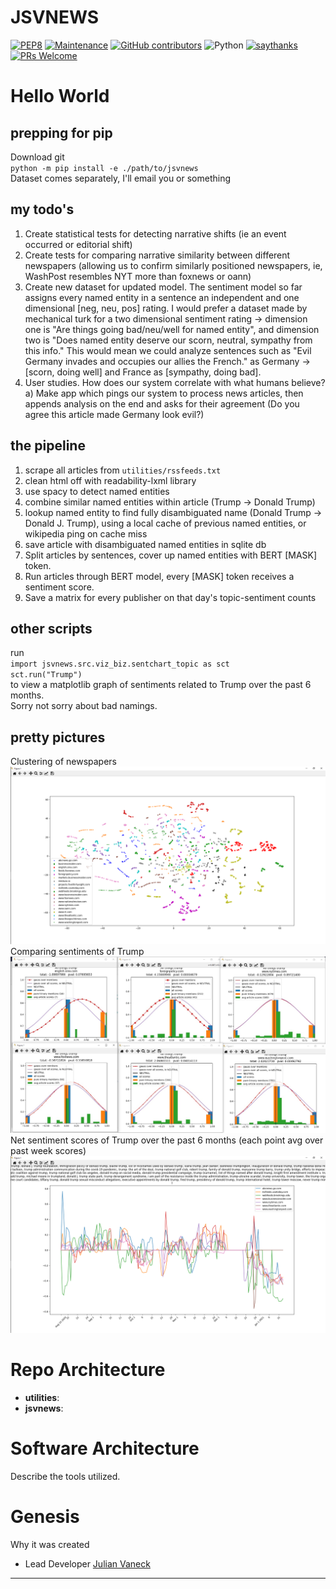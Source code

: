 JSVNEWS
=======

[![PEP8](https://img.shields.io/badge/code%20style-pep8-orange.svg)](https://www.python.org/dev/peps/pep-0008/)
[![Maintenance](https://img.shields.io/badge/Maintained%3F-yes-green.svg)]()
[![GitHub contributors](https://img.shields.io/github/contributors/Naereen/StrapDown.js.svg)]()
![Python](https://img.shields.io/badge/python-3.7-blue.svg)
[![saythanks](https://img.shields.io/badge/Lab-Whatever%20Group-ff69b4.svg)](https://www.computchem.org/)
[![PRs Welcome](https://img.shields.io/badge/PRs-welcome-brightgreen.svg?style=flat-square)](http://makeapullrequest.com)


Hello World
===========
prepping for pip
----------------
Download git \
`python -m pip install -e ./path/to/jsvnews`\
Dataset comes separately, I'll email you or something

my todo's
---------
1) Create statistical tests for detecting narrative shifts (ie an event occurred or editorial shift)
2) Create tests for comparing narrative similarity between different newspapers (allowing us to confirm similarly positioned newspapers, ie, WashPost resembles NYT more than foxnews or oann)
3) Create new dataset for updated model. The sentiment model so far assigns every named entity in a sentence an independent and one dimensional [neg, neu, pos] rating.
I would prefer a dataset made by mechanical turk for a two dimensional sentiment rating -> dimension one is "Are things going bad/neu/well for named entity", and dimension two 
is "Does named entity deserve our scorn, neutral, sympathy from this info."  This would mean we could analyze sentences such as "Evil Germany invades and occupies our allies the French."
as Germany -> [scorn, doing well] and France as [sympathy, doing bad].
4) User studies. How does our system correlate with what humans believe? a) Make app which pings our system to process news articles, then appends analysis on the end and asks for their agreement (Do you agree this article made Germany look evil?)


the pipeline
------------
1) scrape all articles from `utilities/rssfeeds.txt` 
2) clean html off with readability-lxml library
3) use spacy to detect named entities
4) combine similar named entities within article (Trump -> Donald Trump)
5) lookup named entity to find fully disambiguated name (Donald Trump -> Donald J. Trump), using a local cache of previous named entities, or wikipedia ping on cache miss
6) save article with disambiguated named entities in sqlite db
7) Split articles by sentences, cover up named entities with BERT [MASK] token. 
8) Run articles through BERT model, every [MASK] token receives a sentiment score.
9) Save a matrix for every publisher on that day's topic-sentiment counts

other scripts
-------------
run \
`import jsvnews.src.viz_biz.sentchart_topic as sct` \
`sct.run("Trump")` \
to view a matplotlib graph of sentiments related to Trump over the past 6 months. \
Sorry not sorry about bad namings.


pretty pictures
---------------
Clustering of newspapers \
![Cluster of newspapers](./jsvnews/src/viz_biz/images/newspaper_cluster.png) \
Comparing sentiments of Trump \
![Sentiment comparissons of Trump](./jsvnews/src/viz_biz/images/Newspapers_and_Trump.jpeg) \
Net sentiment scores of Trump over the past 6 months (each point avg over past week scores) \
![Sentiment scores for Trump over time](./jsvnews/src/viz_biz/images/trump_overtime.jpg)



Repo Architecture 
=================

- **utilities**: 
- **jsvnews**: 


Software Architecture
=====================

Describe the tools utilized. 

Genesis
=======

Why it was created

- Lead Developer [Julian Vaneck]()

* * * * *
